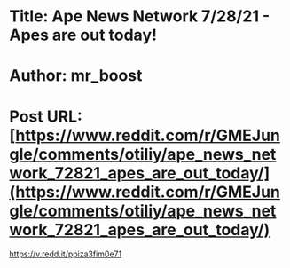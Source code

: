# Title: Ape News Network 7/28/21 - Apes are out today!
# Author: mr_boost
# Post URL: [https://www.reddit.com/r/GMEJungle/comments/otiliy/ape_news_network_72821_apes_are_out_today/](https://www.reddit.com/r/GMEJungle/comments/otiliy/ape_news_network_72821_apes_are_out_today/)


https://v.redd.it/ppiza3fim0e71